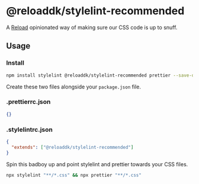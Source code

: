 # @reloaddk/stylelint-recommended

A [Reload](https://reload.dk/) opinionated way of making sure our CSS code is up to snuff.

## Usage

### Install

```sh
npm install stylelint @reloaddk/stylelint-recommended prettier --save-dev
```

Create these two files alongside your `package.json` file.

### .prettierrc.json

```json
{}
```

### .stylelintrc.json

```json
{
  "extends": ["@reloaddk/stylelint-recommended"]
}
```

Spin this badboy up and point stylelint and prettier towards your CSS files.

```sh
npx stylelint "**/*.css" && npx prettier "**/*.css"
```
